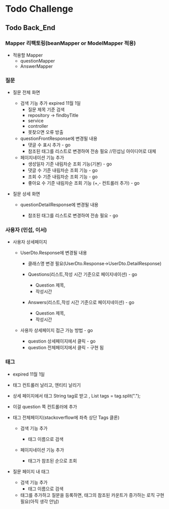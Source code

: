 # Todo Challenge

## Todo Back_End

### Mapper 리팩토링(beanMapper or  ModelMapper 적용)

- 적용할 Mapper
    - questionMapper
    - AnswerMapper

### 질문

- 질문 전체 화면
    - 검색 기능 추가  expired 11월 1일
        - 질문 제목 기준 검색 
        - repository -> findbyTitle
        - service
        - controller
        - 못찾으면 오류 방출
    - questionFrontResponse에 변경될 내용
        - 댓글 수 표시 추가 - go
        - 참조된 태그를 리스트로 변경하여 전송 필요 //민섭님 아이디어로 대체
    - 페이지네이션 기능 추가
        - 생성일자 기준 내림차순 조회 기능(기본) - go
        - 댓글 수 기준 내림차순 조회 기능 - go 
        - 조회 수 기준 내림차순 조회 기능 - go
        - 좋아요 수 기준 내림차순 조회 기능 (+,- 컨트롤러 추가) - go

- 질문 상세 화면

  - questionDetailResponse에 변경될 내용
    
    - 참조된 태그를 리스트로 변경하여 전송 필요 - go

### 사용자 (민섭, 이서)

- 사용자 상세페이지

    - UserDto.Response에 변경될 내용
        - 클래스명 변경 필요(UserDto.Response->UserDto.DetailResponse)
 
       - Questions(리스트,작성 시간 기준으로 페이지네이션) - go
            - Question 제목,
            - 작성시간
       - Answers(리스트,작성 시간 기준으로 페이지네이션) - go
            - Question 제목,
            - 작성시간

    - 사용자 상세페이지 접근 가능 방법 - go
        - question 상세페이지에서 클릭 - go
        - question 전체페이지에서 클릭 - 구현 됨


### 태그
- expired 11월 1일
- 태그 컨트롤러 날리고, 엔티티 날리기
- 상세 페이지에서 태그 String tag로 받고 , List<String> tags = tag.split(".");
- 이걸 question 쪽 컨트롤러에 추가

- 태그 전체페이지(stackoverflow에 좌측 상단 Tags 클론)
    - 검색 기능 추가
        - 태그 이름으로 검색

    - 페이지네이션 기능 추가
        - 태그가 참조된 순으로 조회

- 질문 페이지 내 태그
    - 검색 기능 추가
        - 태그 이름으로 검색
    - 태그를 추가하고 질문을 등록하면, 태그의 참조된 카운트가 증가하는 로직 구현 필요(아직 생각 안남)



